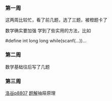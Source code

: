 ### 第一周
这两周比较忙，看了前几题，选了三题，被橙题卡了

数学确实要加强
学到了些实用的方法，比如

#define int long long
while(scanf(...))...


### 第二周
数学基础往后写了几题

### 第三周
[洛谷p8807](https://www.luogu.com.cn/problem/P8807)
[题解](https://www.luogu.com.cn/article/l692ya4j)抽屉原理

